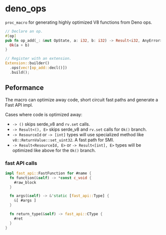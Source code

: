 # deno_ops

`proc_macro` for generating highly optimized V8 functions from Deno ops.

```rust
// Declare an op.
#[op]
pub fn op_add(_: &mut OpState, a: i32, b: i32) -> Result<i32, AnyError> {
  Ok(a + b)
}

// Register with an extension.
Extension::builder()
  .ops(vec![op_add::decl()])
  .build();
```

## Peformance

The macro can optimize away code, short circuit fast paths and generate a Fast
API impl.

Cases where code is optimized away:

- `-> ()` skips serde_v8 and `rv.set` calls.
- `-> Result<(), E>` skips serde_v8 and `rv.set` calls for `Ok()` branch.
- `-> ResourceId` or `-> [int]` types will use specialized method like
  `v8::ReturnValue::set_uint32`. A fast path for SMI.
- `-> Result<ResourceId, E>` or `-> Result<[int], E>` types will be optimized
  like above for the `Ok()` branch.

### fast API calls

```rust
impl fast_api::FastFunction for #name {
  fn function(&self) -> *const c_void {
    #raw_block
  }

  fn args(&self) -> &'static [fast_api::Type] {
    &[ #args ]
  }

  fn return_type(&self) -> fast_api::CType {
    #ret
  }
}
```
